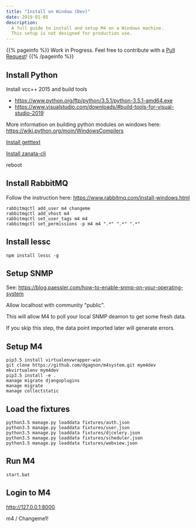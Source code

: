 ```yaml
---
title: "Install on Window (Dev)"
date: 2019-01-05
description:
  A full guide to install and setup M4 on a Windows machine.
  This setup is not designed for production use.
---
```


{{% pageinfo %}}
Work in Progress.  Feel free to contribute with a [Pull Request](https://github.com/m4system/m4system.ca/pulls)!
{{% /pageinfo %}}


## Install Python

Install vcc++ 2015 and build tools
- https://www.python.org/ftp/python/3.5.1/python-3.5.1-amd64.exe
- https://www.visualstudio.com/downloads/#build-tools-for-visual-studio-2019

More information on building python modules on windows here: https://wiki.python.org/moin/WindowsCompilers

[Install getttext](https://mlocati.github.io/articles/gettext-iconv-windows.html)

[Install zanata-cli](http://docs.zanata.org/en/release/client/installation/windows-installation/)

reboot

## Install RabbitMQ

Follow the instruction here: https://www.rabbitmq.com/install-windows.html

```
rabbitmqctl add_user m4 changeme
rabbitmqctl add_vhost m4
rabbitmqctl set_user_tags m4 m4
rabbitmqctl set_permissions -p m4 m4 ".*" ".*" ".*"
```

## Install lessc

```
npm install lessc -g
```

## Setup SNMP

See: https://blog.paessler.com/how-to-enable-snmp-on-your-operating-system

Allow localhost with community "public". 

This will allow M4 to poll your local SNMP deamon to get some fresh data.

If you skip this step, the data point imported later will generate errors. 

## Setup M4

```
pip3.5 install virtualenvwrapper-win
git clone https://github.com/dgagnon/m4system.git mym4dev
mkvirtualenv mym4dev
pip3.5 install -e .
manage migrate djangoplugins
manage migrate
manage collectstatic
```

## Load the fixtures

```
python3.5 manage.py loaddata fixtures/auth.json
python3.5 manage.py loaddata fixtures/user.json
python3.5 manage.py loaddata fixtures/djcelery.json
python3.5 manage.py loaddata fixtures/scheduler.json
python3.5 manage.py loaddata fixtures/webview.json
```

## Run M4

```
start.bat
```

## Login to M4

http://127.0.0.1:8000

m4 / Changeme1!
